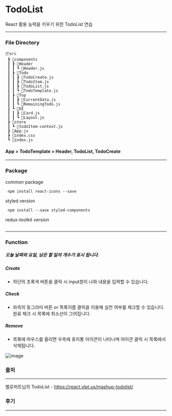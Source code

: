 # TodoList

React 활용 능력을 키우기 위한 TodoList 연습

----------------------

### File Directory 

```
📦src
 ┣ 📂components
 ┃ ┣ 📂Header
 ┃ ┃ ┗ 📜Header.js
 ┃ ┣ 📂Todo
 ┃ ┃ ┣ 📜TodoCreate.js
 ┃ ┃ ┣ 📜TodoItem.js
 ┃ ┃ ┣ 📜TodoList.js
 ┃ ┃ ┗ 📜TodoTemplate.js
 ┃ ┣ 📂Top
 ┃ ┃ ┣ 📜CurrentData.js
 ┃ ┃ ┗ 📜RemainingTodo.js
 ┃ ┗ 📂UI
 ┃ ┃ ┣ 📜Card.js
 ┃ ┃ ┗ 📜Layout.js
 ┣ 📂store
 ┃ ┗ 📜todoItem-context.js
 ┣ 📜App.js
 ┣ 📜index.css
 ┗ 📜index.js
 ```
 
 #### App > TodoTemplate > Header, TodoList, TodoCreate
 
 --------------------------
 
### Package

common package
```
 npm install react-icons --save
```
styled version
```
 npm install --save styled-components
```
redux-toolkit version
```
```

------------------------------

### Function

##### 오늘 날짜와 요일, 남은 할 일의 개수가 표시 됩니다.

##### Create
+ 하단의 초록색 버튼을 클릭 시 input창이 나와 내용을 입력할 수 있습니다.

##### Check
+ 좌측의 동그라미 버튼 or 목록이름 클릭을 이용해 실천 여부를 체크할 수 있습니다. 완료 체크 시 목록에 취소선이 그어집니다.

##### Remove
+ 목록에 마우스를 올리면 우측에 휴지통 아이콘이 나타나며 아이콘 클릭 시 목록에서 삭제됩니다.

![image](https://user-images.githubusercontent.com/109052469/218026388-d69df8b1-4e09-4295-98df-77ad0e083110.png)


### 출처
----------
벨로퍼트님의 TodoList - https://react.vlpt.us/mashup-todolist/


### 후기
-----------
